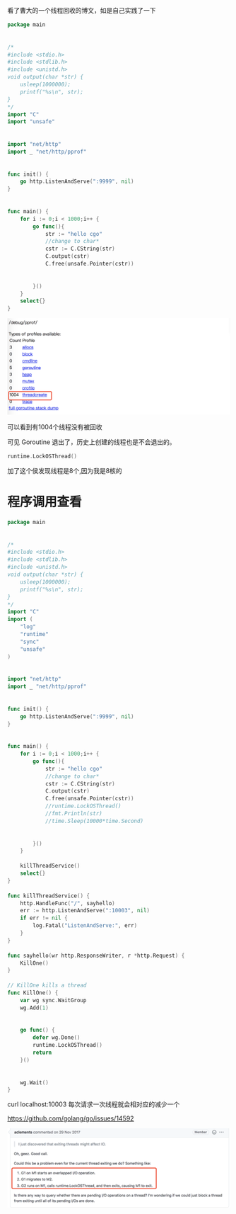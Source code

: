 看了曹大的一个线程回收的博文，如是自己实践了一下

```go
package main


/*
#include <stdio.h>
#include <stdlib.h>
#include <unistd.h>
void output(char *str) {
    usleep(1000000);
    printf("%s\n", str);
}
*/
import "C"
import "unsafe"


import "net/http"
import _ "net/http/pprof"


func init() {
	go http.ListenAndServe(":9999", nil)
}


func main() {
	for i := 0;i < 1000;i++ {
		go func(){
			str := "hello cgo"
			//change to char*
			cstr := C.CString(str)
			C.output(cstr)
			C.free(unsafe.Pointer(cstr))


		}()
	}
	select{}
}
```

![image-20210408133131018](thread.assets/image-20210408133131018.png)

可以看到有1004个线程没有被回收

可见 Goroutine 退出了，历史上创建的线程也是不会退出的。

```go
runtime.LockOSThread()
```

加了这个侯发现线程是8个,因为我是8核的

# 程序调用查看
```go
package main


/*
#include <stdio.h>
#include <stdlib.h>
#include <unistd.h>
void output(char *str) {
    usleep(1000000);
    printf("%s\n", str);
}
*/
import "C"
import (
	"log"
	"runtime"
	"sync"
	"unsafe"
)


import "net/http"
import _ "net/http/pprof"


func init() {
	go http.ListenAndServe(":9999", nil)
}


func main() {
	for i := 0;i < 1000;i++ {
		go func(){
			str := "hello cgo"
			//change to char*
			cstr := C.CString(str)
			C.output(cstr)
			C.free(unsafe.Pointer(cstr))
			//runtime.LockOSThread()
			//fmt.Println(str)
			//time.Sleep(10000*time.Second)


		}()
	}

	killThreadService()
	select{}
}

func killThreadService() {
	http.HandleFunc("/", sayhello)
	err := http.ListenAndServe(":10003", nil)
	if err != nil {
		log.Fatal("ListenAndServe:", err)
	}
}

func sayhello(wr http.ResponseWriter, r *http.Request) {
	KillOne()
}

// KillOne kills a thread
func KillOne() {
	var wg sync.WaitGroup
	wg.Add(1)


	go func() {
		defer wg.Done()
		runtime.LockOSThread()
		return
	}()


	wg.Wait()
}
```

curl localhost:10003 每次请求一次线程就会相对应的减少一个



https://github.com/golang/go/issues/14592

![image-20210408140651473](thread.assets/image-20210408140651473.png)